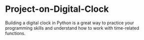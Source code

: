 # Project-on-Digital-Clock
 Building a digital clock in Python is a great way to practice your programming skills and understand how to work with time-related functions. 
